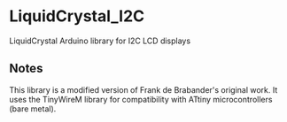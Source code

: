 # LiquidCrystal_I2C

LiquidCrystal Arduino library for I2C LCD displays

## Notes

This library is a modified version of Frank de Brabander's original work. It uses the TinyWireM library for compatibility with ATtiny microcontrollers (bare metal).

